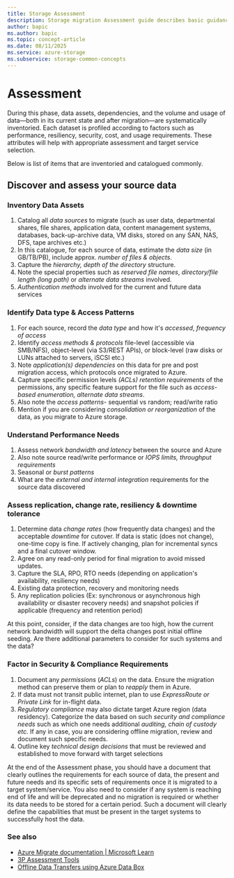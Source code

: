 ```yaml
---
title: Storage Assessment
description: Storage migration Assessment guide describes basic guidance for storage migration Assessment
author: bapic
ms.author: bapic
ms.topic: concept-article 
ms.date: 08/11/2025
ms.service: azure-storage
ms.subservice: storage-common-concepts
---
```


# Assessment

During this phase, data assets, dependencies, and the volume and usage of data—both in its current state and after migration—are systematically inventoried. Each dataset is profiled according to factors such as performance, resiliency, security, cost, and usage requirements. These attributes will help with appropriate assessment and target service selection.

Below is list of items that are inventoried and catalogued commonly.

## Discover and assess your source data

### Inventory Data Assets

1. Catalog all *data sources* to migrate (such as user data, departmental shares, file shares, application data, content management systems, databases, back-up-archive data, VM disks, stored on any SAN, NAS, DFS, tape archives etc.)
2. In this catalogue, for each source of data, estimate the *data size* (in GB/TB/PB), include approx. *number of files & objects*.
3. Capture the *hierarchy, depth of the directory* structure.
4. Note the special properties such as *reserved file names*, *directory/file length (long path)* or *alternate data streams* involved.
5. *Authentication methods* involved for the current and future data services

### Identify Data type & Access Patterns

1. For each source, record the *data type* and how it's *accessed*, *frequency of access*
2. Identify *access methods & protocols* file-level (accessible via SMB/NFS), object-level (via S3/REST APIs), or block-level (raw disks or LUNs attached to servers, iSCSI etc.)
3. Note *application(s) dependencies* on this data for pre and post migration access, which protocols once migrated to Azure.
4. Capture specific permission levels *(ACLs) retention requirements* of the permissions, any specific feature support for the file such as *access-based enumeration, alternate data streams*.
5. Also note the *access patterns*- sequential vs random; read/write ratio
6. Mention if you are considering *consolidation or reorganization* of the data, as you migrate to Azure storage.

### Understand Performance Needs

1. Assess network *bandwidth and latency* between the source and Azure
2. Also note source read/write performance or *IOPS limits, throughput requirements*
3. Seasonal or *burst patterns*
4. What are the *external and internal integration* requirements for the source data discovered

### Assess replication, change rate, resiliency & downtime tolerance

1. Determine data *change rates* (how frequently data changes) and the acceptable *downtime* for cutover. If data is static (does not change), one-time copy is fine. If actively changing, plan for incremental syncs and a final cutover window. 
2. Agree on any read-only period for final migration to avoid missed updates.
3. Capture the SLA, RPO, RTO needs (depending on application's availability, resiliency needs)
4. Existing data protection, recovery and monitoring needs
5. Any replication policies (Ex: synchronous or asynchronous high availability or disaster recovery needs) and snapshot policies if applicable (frequency and retention period)

At this point, consider, if the data changes are too high, how the current network bandwidth will support the delta changes post initial offline seeding. Are there additional parameters to consider for such systems and the data?  

### Factor in Security & Compliance Requirements

1. Document any *permissions* (*ACLs*) on the data. Ensure the migration method can preserve them or plan to *reapply* them in Azure.
2. If data must not transit public internet, plan to use *ExpressRoute or Private Link* for in-flight data.
3. *Regulatory compliance* may also dictate target Azure region (data residency). Categorize the data based on such *security and compliance needs* such as which one needs additional *auditing, chain of custody etc.* If any in case, you are considering offline migration, review and document such specific needs.
4. Outline key *technical design decisions* that must be reviewed and established to move forward with target selections


At the end of the Assessment phase, you should have a document that clearly outlines the requirements for each source of data, the present and future needs and its specific sets of requirements once it is migrated to a target system/service. You also need to consider if any system is reaching end of life and will be deprecated and no migration is required or whether its data needs to be stored for a certain period. Such a document will clearly define the capabilities that must be present in the target systems to successfully host the data.

### See also

- [Azure Migrate documentation | Microsoft Learn](/azure/migrate/)
- [3P Assessment Tools](/azure/storage/solution-integration/validated-partners/data-management/azure-file-migration-program-solutions)
- [Offline Data Transfers using Azure Data Box](/azure/databox/data-box-overview)